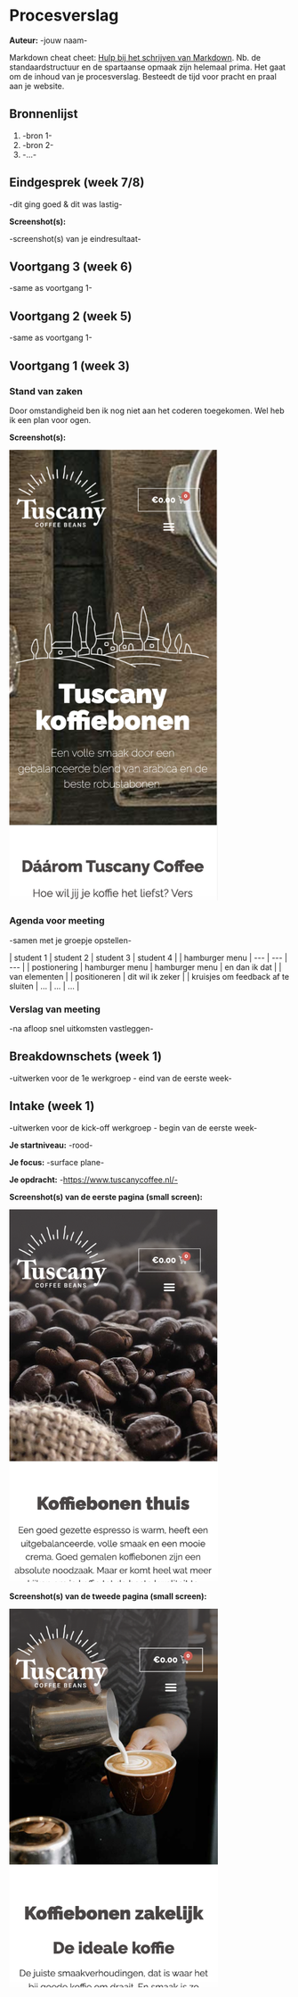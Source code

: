 # Procesverslag
**Auteur:** -jouw naam-

Markdown cheat cheet: [Hulp bij het schrijven van Markdown](https://github.com/adam-p/markdown-here/wiki/Markdown-Cheatsheet). Nb. de standaardstructuur en de spartaanse opmaak zijn helemaal prima. Het gaat om de inhoud van je procesverslag. Besteedt de tijd voor pracht en praal aan je website.



## Bronnenlijst
1. -bron 1-
2. -bron 2-
3. -...-



## Eindgesprek (week 7/8)

-dit ging goed & dit was lastig-

**Screenshot(s):**

-screenshot(s) van je eindresultaat-



## Voortgang 3 (week 6)

-same as voortgang 1-



## Voortgang 2 (week 5)

-same as voortgang 1-



## Voortgang 1 (week 3)

### Stand van zaken

Door omstandigheid ben ik nog niet aan het coderen toegekomen. Wel heb ik een plan voor ogen. 

**Screenshot(s):**

<img src="/basiswebsite/images/schets.png" width="375px" alt="website schets">

### Agenda voor meeting

-samen met je groepje opstellen-

| student 1      | student 2          | student 3    | student 4        |
| hamburger menu  | ---                | ---          | ---              |
| postionering   | hamburger menu      | hamburger menu    | en dan ik dat    |
| van elementen  |                    | positioneren | dit wil ik zeker |
| kruisjes om feedback af te sluiten            | ...                | ...          | ...              |

### Verslag van meeting

-na afloop snel uitkomsten vastleggen-



## Breakdownschets (week 1)

-uitwerken voor de 1e werkgroep - eind van de eerste week-



## Intake (week 1)
-uitwerken voor de kick-off werkgroep - begin van de eerste week-

**Je startniveau:** -rood-

**Je focus:** -surface plane-

**Je opdracht:** -https://www.tuscanycoffee.nl/-

**Screenshot(s) van de eerste pagina (small screen):**

<img src="images/scherm1.png" width="375px" alt="hoofdpagina">

**Screenshot(s) van de tweede pagina (small screen):**

<img src="images/scherm2.png" width="375px" alt="tweede pagina">
